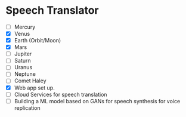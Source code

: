 # Speech Translator 
- [ ] Mercury
- [x] Venus
- [x] Earth (Orbit/Moon)
- [x] Mars
- [ ] Jupiter
- [ ] Saturn
- [ ] Uranus
- [ ] Neptune
- [ ] Comet Haley
- [x] Web app set up.
- [ ] Cloud Services for speech translation
- [ ] Building a ML model based on GANs for speech synthesis for voice replication
